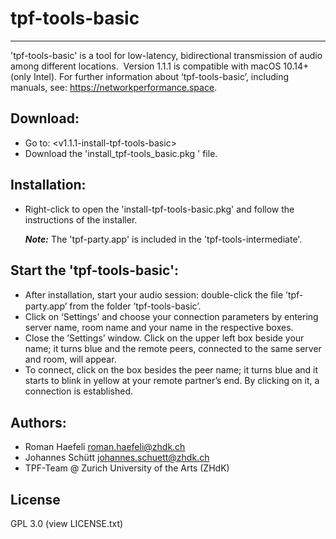 # tpf-tools-basic
----
'tpf-tools-basic' is a tool for low-latency, bidirectional transmission of audio among different locations. 
Version 1.1.1 is compatible with macOS 10.14+ (only Intel).
For further information about ‘tpf-tools-basic’, including manuals, see: <https://networkperformance.space>.
## Download:
* Go to: <v1.1.1-install-tpf-tools-basic>
* Download the 'install_tpf-tools_basic.pkg ' file.
## Installation:
* Right-click to open the 'install-tpf-tools-basic.pkg' and follow the instructions of the installer.

 	***Note:*** The 'tpf-party.app' is included in the 'tpf-tools-intermediate'.

## Start the 'tpf-tools-basic':

* After installation, start your audio session: double-click the ﬁle ’tpf-party.app’ from the folder ’tpf-tools-basic’.  
* Click on ‘Settings’ and choose your connection parameters by entering server name, room name and your name in the respective boxes. 
* Close the ’Settings’ window. Click on the upper left box beside your name; it turns blue and the remote peers, connected to the same server and room, will appear. 
* To connect, click on the box besides the peer name; it turns blue and it starts to blink in yellow at your remote partner’s end. By clicking on it, a connection is established.

## Authors:
* Roman Haefeli <roman.haefeli@zhdk.ch>
* Johannes Schütt <johannes.schuett@zhdk.ch>
* TPF-Team @ Zurich University of the Arts (ZHdK)

## License
GPL 3.0 (view LICENSE.txt)

